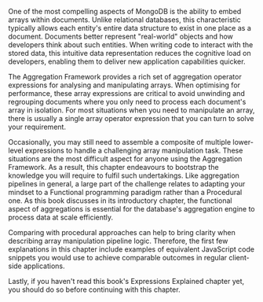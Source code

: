 One of the most compelling aspects of MongoDB is the ability to embed arrays within documents. 
Unlike relational databases, this characteristic typically allows each entity's entire data structure to exist in one place as a document. 
Documents better represent "real-world" objects and how developers think about such entities. 
When writing code to interact with the stored data, this intuitive data representation reduces the cognitive load on developers, enabling them to deliver new application capabilities quicker.

The Aggregation Framework provides a rich set of aggregation operator expressions for analysing and manipulating arrays. 
When optimising for performance, these array expressions are critical to avoid unwinding and regrouping documents where you only need to process each document's array in isolation. 
For most situations when you need to manipulate an array, there is usually a single array operator expression that you can turn to solve your requirement.

Occasionally, you may still need to assemble a composite of multiple lower-level expressions to handle a challenging array manipulation task. 
These situations are the most difficult aspect for anyone using the Aggregation Framework. As a result, this chapter endeavours to bootstrap the knowledge you will require to fulfil such undertakings. 
Like aggregation pipelines in general, a large part of the challenge relates to adapting your mindset to a Functional programming paradigm rather than a Procedural one. 
As this book discusses in its introductory chapter, the functional aspect of aggregations is essential for the database's aggregation engine to process data at scale efficiently.

Comparing with procedural approaches can help to bring clarity when describing array manipulation pipeline logic.
Therefore, the first few explanations in this chapter include examples of equivalent JavaScript code snippets you would use to achieve comparable outcomes in regular client-side applications.

Lastly, if you haven't read this book's Expressions Explained chapter yet, you should do so before continuing with this chapter.